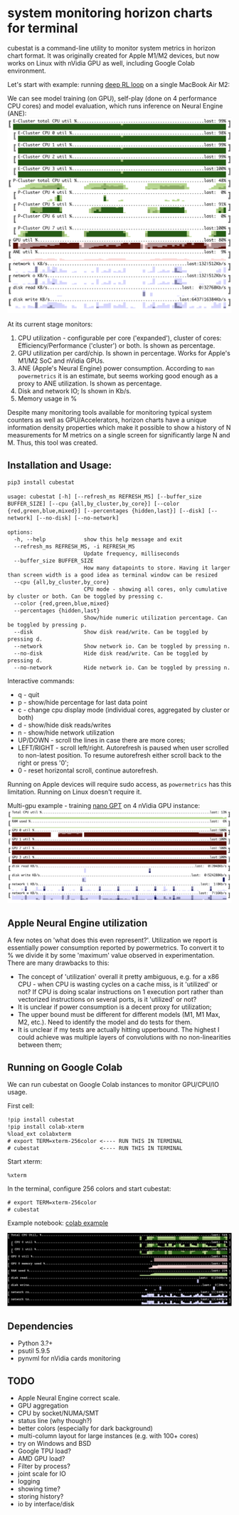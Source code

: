 # system monitoring horizon charts for terminal

cubestat is a command-line utility to monitor system metrics in horizon chart format. It was originally created for Apple M1/M2 devices, but now works on Linux with nVidia GPU as well, including Google Colab environment.

Let's start with example: running [deep RL loop](https://github.com/okuvshynov/rlscout) on a single MacBook Air M2:

We can see model training (on GPU), self-play (done on 4 performance CPU cores) and model evaluation, which runs inference on Neural Engine (ANE):
![Self-play + training + eval](static/selfplay.png)

At its current stage monitors:
1. CPU utilization - configurable per core ('expanded'), cluster of cores: Efficiency/Performance ('cluster') or both. Is shown as percentage.
2. GPU utilization per card/chip. Is shown in percentage. Works for Apple's M1/M2 SoC and nVidia GPUs.
3. ANE (Apple's Neural Engine) power consumption. According to `man powermetrics` it is an estimate, but seems working good enough as a proxy to ANE utilization. Is shown as percentage.
4. Disk and network IO; Is shown in Kb/s.
5. Memory usage in %

Despite many monitoring tools available for monitoring typical system counters as well as GPU/Accelerators, horizon charts have a unique information density properties which make it possible to show a history of N measurements for M metrics on a single screen for significantly large N and M. Thus, this tool was created.

## Installation and Usage:

```
pip3 install cubestat

usage: cubestat [-h] [--refresh_ms REFRESH_MS] [--buffer_size BUFFER_SIZE] [--cpu {all,by_cluster,by_core}] [--color {red,green,blue,mixed}] [--percentages {hidden,last}] [--disk] [--network] [--no-disk] [--no-network]

options:
  -h, --help            show this help message and exit
  --refresh_ms REFRESH_MS, -i REFRESH_MS
                        Update frequency, milliseconds
  --buffer_size BUFFER_SIZE
                        How many datapoints to store. Having it larger than screen width is a good idea as terminal window can be resized
  --cpu {all,by_cluster,by_core}
                        CPU mode - showing all cores, only cumulative by cluster or both. Can be toggled by pressing c.
  --color {red,green,blue,mixed}
  --percentages {hidden,last}
                        Show/hide numeric utilization percentage. Can be toggled by pressing p.
  --disk                Show disk read/write. Can be toggled by pressing d.
  --network             Show network io. Can be toggled by pressing n.
  --no-disk             Hide disk read/write. Can be toggled by pressing d.
  --no-network          Hide network io. Can be toggled by pressing n.
```

Interactive commands:
* q - quit
* p - show/hide percentage for last data point
* c - change cpu display mode (individual cores, aggregated by cluster or both)
* d - show/hide disk reads/writes
* n - show/hide network utilization
* UP/DOWN - scroll the lines in case there are more cores;
* LEFT/RIGHT - scroll left/right. Autorefresh is paused when user scrolled to non-latest position. To resume autorefresh either scroll back to the right or press '0';
* 0 - reset horizontal scroll, continue autorefresh.

Running on Apple devices will require sudo access, as `powermetrics` has this limitation. Running on Linux doesn't require it.

Multi-gpu example - training [nano GPT](https://github.com/karpathy/nanoGPT) on 4 nVidia GPU instance:
![multigpu](static/multigpu.png)

## Apple Neural Engine utilization

A few notes on 'what does this even represent?'. Utilization we report is essentially power consumption reported by powermetrics.
To convert it to % we divide it by some 'maximum' value observed in experimentation. There are many drawbacks to this:
* The concept of 'utilization' overall it pretty ambiguous, e.g. for a x86 CPU - when CPU is wasting cycles on a cache miss, is it 'utilized' or not? If CPU is doing scalar instructions on 1 execution port rather than vectorized instructions on several ports, is it 'utilized' or not?
* It is unclear if power consumption is a decent proxy for utilization;
* The upper bound must be different for different models (M1, M1 Max, M2, etc.). Need to identify the model and do tests for them.
* It is unclear if my tests are actually hitting upperbound. The highest I could achieve was multiple layers of convolutions with no non-linearities between them;

## Running on Google Colab 

We can run cubestat on Google Colab instances to monitor GPU/CPU/IO usage.


First cell:
```
!pip install cubestat
!pip install colab-xterm
%load_ext colabxterm
# export TERM=xterm-256color <---- RUN THIS IN TERMINAL
# cubestat                   <---- RUN THIS IN TERMINAL
```

Start xterm:
```
%xterm
```

In the terminal, configure 256 colors and start cubestat:
```
# export TERM=xterm-256color
# cubestat
```

Example notebook: [colab example](https://colab.research.google.com/drive/1EUOXGJ-WUYfrKjy0oC_H2ZkVRgiSWGcC#scrollTo=0sm8bcE1QgbW)

![colab cubestat](static/colab_cubestat.png)


## Dependencies
* Python 3.?+
* psutil 5.9.5
* pynvml for nVidia cards monitoring

## TODO
* Apple Neural Engine correct scale.
* GPU aggregation
* CPU by socket/NUMA/SMT
* status line (why though?)
* better colors (especially for dark background)
* multi-column layout for large instances (e.g. with 100+ cores)
* try on Windows and BSD
* Google TPU load?
* AMD GPU load?
* Filter by process?
* joint scale for IO
* logging 
* showing time? 
* storing history?
* io by interface/disk 